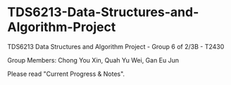 # TDS6213-Data-Structures-and-Algorithm-Project
TDS6213 Data Structures and Algorithm Project - Group 6 of 2/3B - T2430

Group Members: Chong You Xin, Quah Yu Wei, Gan Eu Jun

Please read "Current Progress & Notes".
